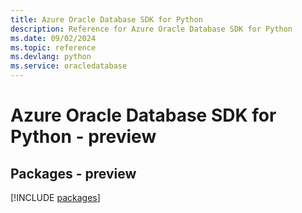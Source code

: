 ```yaml
---
title: Azure Oracle Database SDK for Python
description: Reference for Azure Oracle Database SDK for Python
ms.date: 09/02/2024
ms.topic: reference
ms.devlang: python
ms.service: oracledatabase
---
```

# Azure Oracle Database SDK for Python - preview
## Packages - preview
[!INCLUDE [packages](oracle-database-index.md)]